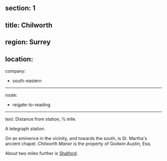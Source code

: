 section: 1
----
title: Chilworth
----
region: Surrey
----
location: 
----
company:
- south-eastern
----
route:
- reigate-to-reading
----
text: Distance from station, ½ mile.

A telegraph station.

On an eminence in the vicinity, and towards the south, is St. Martha's ancient chapel. *Chilworth Manor* is the property of Godwin Austin, Esq.

About two miles further is [Shalford](/stations/shalford).
